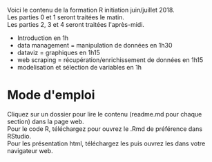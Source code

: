 Voici le contenu de la formation R initiation juin/juillet 2018.<br>
Les parties 0 et 1 seront traitées le matin.<br>
Les parties 2, 3 et 4 seront traitées l'après-midi.<br>
- Introduction en 1h
- data management = manipulation de données en 1h30
- dataviz = graphiques en 1h15
- web scraping = récupération/enrichissement de données en 1h15
- modelisation et sélection de variables en 1h

# Mode d'emploi
Cliquez sur un dossier pour lire le contenu (readme.md pour chaque section) dans la page web.<br>
Pour le code R, téléchargez pour ouvrez le .Rmd de préférence dans RStudio.<br>
Pour les présentation html, téléchargez les puis ouvrez les dans votre navigateur web.<br>